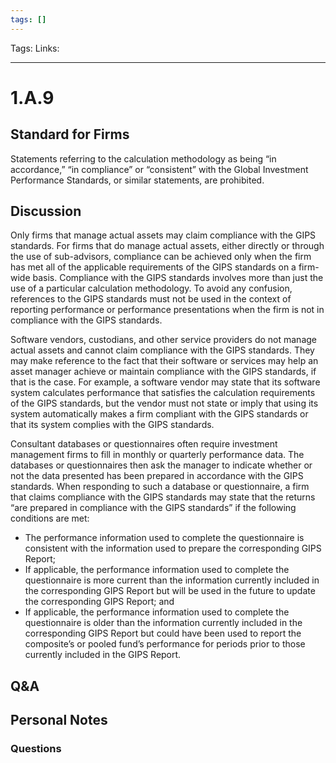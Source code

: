 ```yaml
---
tags: []
---
```

Tags: 
Links:
___
# 1.A.9
## Standard for Firms
Statements referring to the calculation methodology as being “in accordance,” “in compliance” or “consistent” with the Global Investment Performance Standards, or similar statements, are prohibited.
## Discussion
Only firms that manage actual assets may claim compliance with the GIPS standards. For firms that do manage actual assets, either directly or through the use of sub-advisors, compliance can be achieved only when the firm has met all of the applicable requirements of the GIPS standards on a firm-wide basis. Compliance with the GIPS standards involves more than just the use of a particular calculation methodology. To avoid any confusion, references to the GIPS standards must not be used in the context of reporting performance or performance presentations when the firm is not in compliance with the GIPS standards.

Software vendors, custodians, and other service providers do not manage actual assets and cannot claim compliance with the GIPS standards. They may make reference to the fact that their software or services may help an asset manager achieve or maintain compliance with the GIPS standards, if that is the case. For example, a software vendor may state that its software system calculates performance that satisfies the calculation requirements of the GIPS standards, but the vendor must not state or imply that using its system automatically makes a firm compliant with the GIPS standards or that its system complies with the GIPS standards.

Consultant databases or questionnaires often require investment management firms to fill in monthly or quarterly performance data. The databases or questionnaires then ask the manager to indicate whether or not the data presented has been prepared in accordance with the GIPS standards. When responding to such a database or questionnaire, a firm that claims compliance with the GIPS standards may state that the returns “are prepared in compliance with the GIPS standards” if the following conditions are met:
- The performance information used to complete the questionnaire is consistent with the information used to prepare the corresponding GIPS Report;
- If applicable, the performance information used to complete the questionnaire is more current than the information currently included in the corresponding GIPS Report but will be used in the future to update the corresponding GIPS Report; and
- If applicable, the performance information used to complete the questionnaire is older than the information currently included in the corresponding GIPS Report but could have been used to report the composite’s or pooled fund’s performance for periods prior to those currently included in the GIPS Report.
## Q&A

## Personal Notes

### Questions